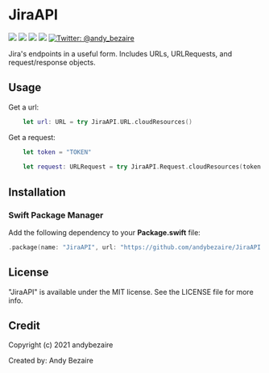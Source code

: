# JiraAPI
<p>
  <img src="https://img.shields.io/badge/iOS-14-orange" />
  <img src="https://img.shields.io/badge/MacOS-11-brightgreen" />
  <img src="https://img.shields.io/badge/Swift-5.3-brightgreen.svg" />
  <img src="https://img.shields.io/github/license/andybezaire/JiraAPI" />
  <a href="https://twitter.com/andy_bezaire">
    <img src="https://img.shields.io/twitter/url?url=http%3A%2F%2Fgithub.com%2Fandybezaire%2FJiraAPI=" alt="Twitter: @andy_bezaire" />
  </a>
</p>

Jira's endpoints in a useful form. Includes URLs, URLRequests, and request/response objects.

## Usage

Get a url:

```swift
    let url: URL = try JiraAPI.URL.cloudResources()
```

Get a request:

```swift
    let token = "TOKEN"
    
    let request: URLRequest = try JiraAPI.Request.cloudResources(token: token)
```

## Installation

### Swift Package Manager

Add the following dependency to your **Package.swift** file:

```swift
.package(name: "JiraAPI", url: "https://github.com/andybezaire/JiraAPI.git", from: "1.0.0")
```
## License

"JiraAPI" is available under the MIT license. See the LICENSE file for more info.


## Credit

Copyright (c) 2021 andybezaire

Created by: Andy Bezaire
